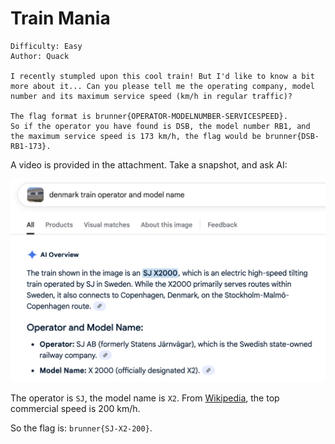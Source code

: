 # Train Mania

```
Difficulty: Easy
Author: Quack

I recently stumpled upon this cool train! But I'd like to know a bit more about it... Can you please tell me the operating company, model number and its maximum service speed (km/h in regular traffic)?

The flag format is brunner{OPERATOR-MODELNUMBER-SERVICESPEED}.
So if the operator you have found is DSB, the model number RB1, and the maximum service speed is 173 km/h, the flag would be brunner{DSB-RB1-173}.
```

A video is provided in the attachment. Take a snapshot, and ask AI:

![](./train-mania.png)

The operator is `SJ`, the model name is `X2`. From [Wikipedia](https://en.wikipedia.org/wiki/X_2000), the top commercial speed is 200 km/h.

So the flag is: `brunner{SJ-X2-200}`.
